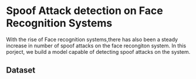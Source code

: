 # Spoof Attack detection on Face Recognition Systems #

With the rise of Face recognition systems,there has also been a steady increase in number of spoof attacks on the face recongiton system. In this porject, we build a model capable of detecting spoof attacks on the system.

## Dataset ##

